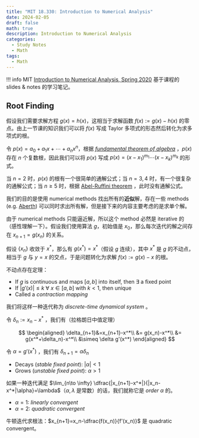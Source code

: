 ```yaml
---
title: "MIT 18.330: Introduction to Numerical Analysis"
date: 2024-02-05
draft: false
math: true
description: Introduction to Numerical Analysis
categories:
  - Study Notes
  - Math
tags:
  - Math
---
```



!!! info
	MIT [Introduction to Numerical Analysis, Spring 2020](https://github.com/mitmath/18330) 基于课程的 slides &  notes 的学习笔记。

## Root Finding

假设我们需要求解方程 $g(x)=h(x)$，这相当于求解函数 $f(x):= g(x)-h(x)$ 的零点。由上一节课的知识我们可以将 $f(x)$ 写成 Taylor 多项式的形态然后转化为求多项式的根。

令 $p(x)=a_0+a_1x+\cdots+a_nx^n$，根据 *[fundamental theorem of algebra](https://en.wikipedia.org/wiki/Fundamental_theorem_of_algebra)* ，$p(x)$ 存在 $n$ 个复数根，因此我们可以将 $p(x)$ 写成 $p(x)=(x-x_1)^{m_1}\cdots(x-x_k)^{m_k}$ 的形式。

当 $n=2$ 时，$p(x)$ 的根有一个很简单的通解公式；当 $n=3,4$ 时，有一个很复杂的通解公式；当 $n\ge5$ 时，根据 [Abel-Ruffini theorem](https://en.wikipedia.org/wiki/Abel%E2%80%93Ruffini_theore) ，此时没有通解公式。

我们的目的是使用 numerical methods 找出所有的**近似**解，存在一些 methods (e.g. [Aberth](https://en.wikipedia.org/wiki/Aberth_method)) 可以同时求出所有解，但是接下来的内容主要考虑的是求单个解。

由于 numerical methods 只能逼近解，所以这个 method 必然是 iterative 的（感性理解一下）。假设我们使用算法 $g$，初始值是 $x_0$，那么每次迭代的解之间存在 $x_{n+1}=g(x_n)$ 的关系。

假设 $\{x_n\}$ 收敛于 $x^{\ast}$，那么有 $g(x^*)=x^*$（假设 $g$ 连续），其中 $x^*$ 是 $g$ 的不动点，相当于 $g$ 与 $y=x$ 的交点，于是问题转化为求解 $f(x):=g(x)-x$ 的根。

不动点存在定理：

- If $g$ is continuous and maps $[a,b]$ into itself, then $\exists$ a fixed point
- If $|g'(x)|\le k\ \forall\  x\in [a,b]$ with $k<1$, then unique
- Called a *contraction mapping*

我们将这样一种迭代称为 *discrete-time dynamical system* 。

令 $\delta_n := x_n-x^*$ ，我们有（拉格朗日中值定理）

$$
\begin{aligned}
	\delta_{n+1}&=x_{n+1}-x^*\\
	&= g(x_n)-x^*\\
	&= g(x^*+\delta_n)-x^*\\
	&\simeq \delta g'(x^*)
\end{aligned}
$$

令 $\alpha=g'(x^*)$ ，我们有 $\delta_{n+1}=\alpha\delta_n$ 

- Decays (*stable fixed point*): $|\alpha|<1$ 
- Grows (*unstable fixed point*): $\alpha>1$ 

如果一种迭代满足 $\lim_{n\to \infty} \dfrac{|x_{n+1}-x^*|}{|x_n-x^*|\alpha}=\lambda$（$\alpha, \lambda$ 是常数）的话，我们就称它是 *order $\alpha$* 的。

- $\alpha=1$: *linearly convergent*
- $\alpha=2$: *quadratic convergent*

牛顿迭代求根法：$x_{n+1}=x_n-\dfrac{f(x_n)}{f'(x_n)}$ 是 quadratic convergent。

